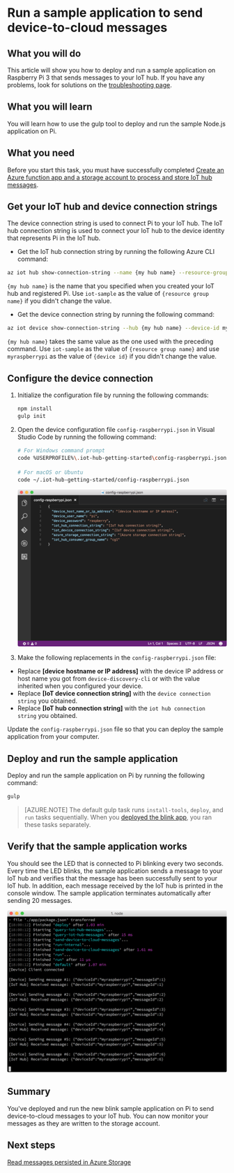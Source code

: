 <properties
 pageTitle="Run a sample application to send device-to-cloud messages | Microsoft Azure"
 description="Deploy and run a sample application to Raspberry Pi 3 that sends messages to your IoT hub and blinks the LED."
 services="iot-hub"
 documentationCenter=""
 authors="shizn"
 manager="timlt"
 tags=""
 keywords=""/>

<tags
 ms.service="iot-hub"
 ms.devlang="multiple"
 ms.topic="article"
 ms.tgt_pltfrm="na"
 ms.workload="na"
 ms.date="10/21/2016"
 ms.author="xshi"/>

# Run a sample application to send device-to-cloud messages

## What you will do

This article will show you how to deploy and run a sample application on Raspberry Pi 3 that sends messages to your IoT hub. If you have any problems, look for solutions on the [troubleshooting page](iot-hub-raspberry-pi-kit-node-troubleshooting.md).

## What you will learn

You will learn how to use the gulp tool to deploy and run the sample Node.js application on Pi.

## What you need

Before you start this task, you must have successfully completed [Create an Azure function app and a storage account to process and store IoT hub messages](iot-hub-raspberry-pi-kit-node-lesson3-deploy-resource-manager-template.md).

## Get your IoT hub and device connection strings

The device connection string is used to connect Pi to your IoT hub. The IoT hub connection string is used to connect your IoT hub to the device identity that represents Pi in the IoT hub.

- Get the IoT hub connection string by running the following Azure CLI command:

```bash
az iot hub show-connection-string --name {my hub name} --resource-group iot-sample
```

`{my hub name}` is the name that you specified when you created your IoT hub and registered Pi. Use `iot-sample` as the value of `{resource group name}` if you didn't change the value.

- Get the device connection string by running the following command:

```bash
az iot device show-connection-string --hub {my hub name} --device-id myraspberrypi --resource-group iot-sample
```

`{my hub name}` takes the same value as the one used with the preceding command. Use `iot-sample` as the value of `{resource group name}` and use `myraspberrypi` as the value of `{device id}` if you didn't change the value.

## Configure the device connection

1. Initialize the configuration file by running the following commands:

    ```bash
    npm install
    gulp init
    ```

2. Open the device configuration file `config-raspberrypi.json` in Visual Studio Code by running the following command:

    ```bash
    # For Windows command prompt
    code %USERPROFILE%\.iot-hub-getting-started\config-raspberrypi.json

    # For macOS or Ubuntu
    code ~/.iot-hub-getting-started/config-raspberrypi.json
    ```

    ![config.json](media/iot-hub-raspberry-pi-lessons/lesson3/config.png)

3. Make the following replacements in the `config-raspberrypi.json` file:

  - Replace **[device hostname or IP address]** with the device IP address or host name you got from `device-discovery-cli` or with the value inherited when you configured your device.
  - Replace **[IoT device connection string]** with the `device connection string` you obtained.
  - Replace **[IoT hub connection string]** with the `iot hub connection string` you obtained.

Update the `config-raspberrypi.json` file so that you can deploy the sample application from your computer.

## Deploy and run the sample application

Deploy and run the sample application on Pi by running the following command:

```bash
gulp
```

> [AZURE.NOTE] The default gulp task runs `install-tools`, `deploy`, and `run` tasks sequentially. When you [deployed the blink app](iot-hub-raspberry-pi-kit-node-lesson1-deploy-blink-app.md), you ran these tasks separately.

## Verify that the sample application works

You should see the LED that is connected to Pi blinking every two seconds. Every time the LED blinks, the sample application sends a message to your IoT hub and verifies that the message has been successfully sent to your IoT hub. In addition, each message received by the IoT hub is printed in the console window. The sample application terminates automatically after sending 20 messages.

![Sample application with sent and received messages](media/iot-hub-raspberry-pi-lessons/lesson3/gulp_run.png)

## Summary

You've deployed and run the new blink sample application on Pi to send device-to-cloud messages to your IoT hub. You can now monitor your messages as they are written to the storage account.

## Next steps

[Read messages persisted in Azure Storage](iot-hub-raspberry-pi-kit-node-lesson3-read-table-storage.md)
